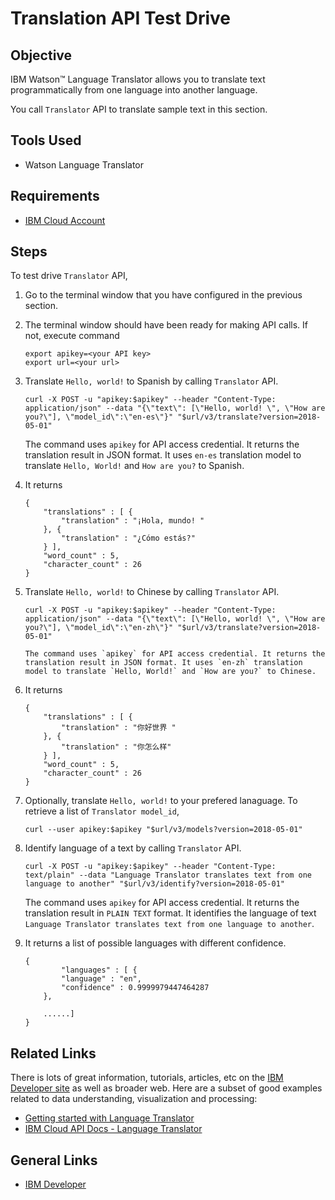 # Translation API Test Drive


## Objective

IBM Watson™ Language Translator allows you to translate text programmatically from one language into another language.

You call `Translator` API to translate sample text in this section.


## Tools Used

- Watson Language Translator


## Requirements

- [IBM Cloud Account](https://cloud.ibm.com)


## Steps

To test drive `Translator` API,

1. Go to the terminal window that you have configured in the previous section.

1. The terminal window should have been ready for making API calls. If not, execute command

    ```
    export apikey=<your API key>
    export url=<your url>
    ```

1.  Translate `Hello, world!` to Spanish by calling `Translator` API.

    ```
    curl -X POST -u "apikey:$apikey" --header "Content-Type: application/json" --data "{\"text\": [\"Hello, world! \", \"How are you?\"], \"model_id\":\"en-es\"}" "$url/v3/translate?version=2018-05-01"
    ```

    The command uses `apikey` for API access credential. It returns the translation result in JSON format. It uses `en-es` translation model to translate `Hello, World!` and `How are you?` to Spanish.

1. It returns

    ```
    {
        "translations" : [ {
            "translation" : "¡Hola, mundo! "
        }, {
            "translation" : "¿Cómo estás?"
        } ],
        "word_count" : 5,
        "character_count" : 26
    }
    ```

1.  Translate `Hello, world!` to Chinese by calling `Translator` API.

    ```
    curl -X POST -u "apikey:$apikey" --header "Content-Type: application/json" --data "{\"text\": [\"Hello, world! \", \"How are you?\"], \"model_id\":\"en-zh\"}" "$url/v3/translate?version=2018-05-01"

    The command uses `apikey` for API access credential. It returns the translation result in JSON format. It uses `en-zh` translation model to translate `Hello, World!` and `How are you?` to Chinese.

1. It returns

    ```
    {
        "translations" : [ {
            "translation" : "你好世界 "
        }, {
            "translation" : "你怎么样"
        } ],
        "word_count" : 5,
        "character_count" : 26
    }
    ```

1. Optionally, translate `Hello, world!` to your prefered lanaguage. To retrieve a list of `Translator model_id`,

    ```
    curl --user apikey:$apikey "$url/v3/models?version=2018-05-01"
    ```

1. Identify language of a text by calling `Translator` API.

    ```
    curl -X POST -u "apikey:$apikey" --header "Content-Type: text/plain" --data "Language Translator translates text from one language to another" "$url/v3/identify?version=2018-05-01"
    ```

    The command uses `apikey` for API access credential. It returns the translation result in `PLAIN TEXT` format. It identifies the language of text `Language Translator translates text from one language to another`.

1. It returns a list of possible languages with different confidence.

    ```
    {
            "languages" : [ {
            "language" : "en",
            "confidence" : 0.9999979447464287
        },

        ......]
    }
    ```


## Related Links

There is lots of great information, tutorials, articles, etc on the [IBM Developer site](https://developer.ibm.com) as well as broader web. Here are a subset of good examples related to data understanding, visualization and processing:

- [Getting started with Language Translator](https://cloud.ibm.com/docs/language-translator?topic=language-translator-gettingstarted)
- [IBM Cloud API Docs - Language Translator](https://cloud.ibm.com/apidocs/language-translator)


## General Links

- [IBM Developer](https://developer.ibm.com)
